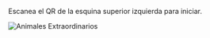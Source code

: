 Escanea el QR de la esquina superior izquierda para iniciar.

![Animales Extraordinarios](https://github.com/Viany23/arv.github.io/assets/85632756/677ef676-22b9-490d-bbb4-613754e49ad0)
